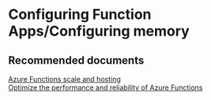 <properties
	pageTitle="Configuring Function Apps/Configuring memory"
	description="Configuring Function Apps/Configuring memory"
	service="microsoft.web"
	resource="functions"
	authors="shrahman"
	displayOrder=""
	selfHelpType="generic"
	supportTopicIds="32518050"
	resourceTags=""
	productPesIds="16072"
	cloudEnvironments="public, Fairfax"
	articleId="39eee39d-75c1-4975-9a55-b573e8d3092e"
/>

# Configuring Function Apps/Configuring memory

## **Recommended documents**

[Azure Functions scale and hosting](https://docs.microsoft.com/azure/azure-functions/functions-scale)<br>
[Optimize the performance and reliability of Azure Functions](https://docs.microsoft.com/azure/azure-functions/functions-best-practices)


